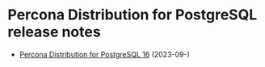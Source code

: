 # Percona Distribution for PostgreSQL release notes 



* [Percona Distribution for PostgreSQL 16](release-notes-v16.0.md) (2023-09-)

